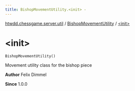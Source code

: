 ```yaml
---
title: BishopMovementUtility.<init> - 
---
```


[htwdd.chessgame.server.util](../index.html) / [BishopMovementUtility](index.html) / [&lt;init&gt;](./-init-.html)

# &lt;init&gt;

`BishopMovementUtility()`

Movement utility class for the bishop piece

**Author**
Felix Dimmel

**Since**
1.0.0

